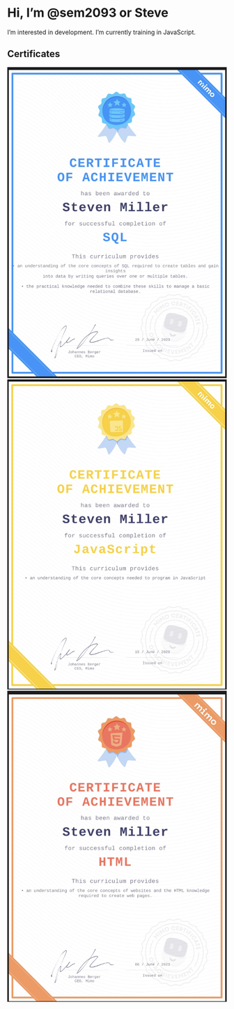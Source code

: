 <h1> Hi, I’m @sem2093 or Steve</h1> 


 I’m interested in development.
 I’m currently training in JavaScript.

<h2> Certificates</h2>
<img src="CB2D6C1C-D8DA-44F6-A939-AA09FFC4CB77.jpeg">

<img src="BA5A71A7-4F95-4044-A7D5-C1A24C20B12F.jpeg">

<img src="7801E883-AC69-4203-AB51-328C5459550C.jpeg">
 
 
 
 
 
 






 



 
 
 
 
 
 






 





 

<!---
sem2093/sem2093 is a ✨ special ✨ repository because its `README.md` (this file) appears on your GitHub profile.
You can click the Preview link to take a look at your changes.
--->
